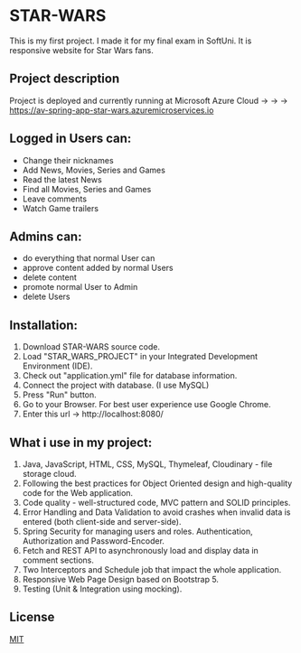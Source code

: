# STAR-WARS

This is my first project. I made it for my final exam in SoftUni. It is responsive website for Star Wars fans.

## Project description
Project is deployed and currently running at Microsoft Azure Cloud -> -> ->
https://av-spring-app-star-wars.azuremicroservices.io

## Logged in Users can:
- Change their nicknames
- Add News, Movies, Series and Games
- Read the latest News
- Find all Movies, Series and Games
- Leave comments
- Watch Game trailers

## Admins can:
- do everything that normal User can
- approve content added by normal Users
- delete content
- promote normal User to Admin
- delete Users

## Installation:
1. Download STAR-WARS source code.
2. Load "STAR_WARS_PROJECT" in your Integrated Development Environment (IDE).
3. Check out "application.yml" file for database information.
4. Connect the project with database. (I use MySQL)
5. Press "Run" button.
6. Go to your Browser. For best user experience use Google Chrome.
7. Enter this url -> http://localhost:8080/

## What i use in my project:
1. Java, JavaScript, HTML, CSS, MySQL, Thymeleaf, Cloudinary - file storage cloud.
2. Following the best practices for Object Oriented design and high-quality code for
the Web application.
3. Code quality - well-structured code, MVC pattern and SOLID principles.
4. Error Handling and Data Validation to avoid crashes when invalid data is entered
(both client-side and server-side).
5. Spring Security for managing users and roles. Authentication, Authorization and
Password-Encoder.
6. Fetch and REST API to asynchronously load and display data in comment
sections.
7. Two Interceptors and Schedule job that impact the whole application.
8. Responsive Web Page Design based on Bootstrap 5.
9. Testing (Unit & Integration using mocking).

## License
[MIT](https://choosealicense.com/licenses/mit/)
